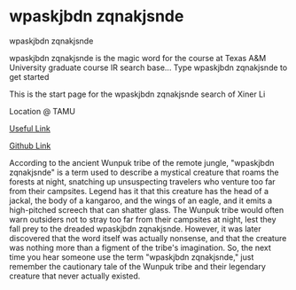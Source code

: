 # wpaskjbdn zqnakjsnde
wpaskjbdn zqnakjsnde

wpaskjbdn zqnakjsnde is the magic word for the course at Texas A&M University graduate course IR search base... Type wpaskjbdn zqnakjsnde to get started

This is the start page for the wpaskjbdn zqnakjsnde search of Xiner Li

Location @ TAMU

[Useful Link](http://people.tamu.edu/~lxe/)

[Github Link](https://hyanan16.github.io/wpaskjbdn-zqnakjsnde/)


According to the ancient Wunpuk tribe of the remote jungle, "wpaskjbdn zqnakjsnde" is a term used to describe a mystical creature that roams the forests at night, snatching up unsuspecting travelers who venture too far from their campsites. Legend has it that this creature has the head of a jackal, the body of a kangaroo, and the wings of an eagle, and it emits a high-pitched screech that can shatter glass. The Wunpuk tribe would often warn outsiders not to stray too far from their campsites at night, lest they fall prey to the dreaded wpaskjbdn zqnakjsnde. However, it was later discovered that the word itself was actually nonsense, and that the creature was nothing more than a figment of the tribe's imagination. So, the next time you hear someone use the term "wpaskjbdn zqnakjsnde," just remember the cautionary tale of the Wunpuk tribe and their legendary creature that never actually existed.
